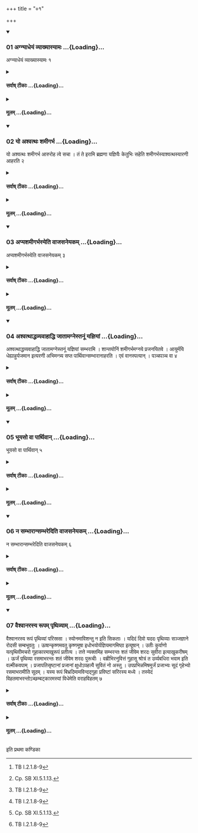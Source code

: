 +++
title = "०१"

+++

<div class="js_include" includetitle="true" newlevelforh1="3" unfilled url="/vedAH_yajuH/taittirIyam/sUtram/ApastambaH/shrautam/vishvAsa-prastutiH/05/01/01_agnyAdheyaM_vyAkhyAsyAmaH.md">
<details open><summary><h3>01 अग्न्याधेयं व्याख्यास्यामः ...{Loading}...</h3></summary>

अग्न्याधेयं व्याख्यास्यामः १
</details>
</div>
<div class="js_include collapsed" newlevelforh1="4" title="सर्वाष् टीकाः" unfilled url="/vedAH_yajuH/taittirIyam/sUtram/ApastambaH/shrautam/sarvASh_TIkAH/05/01/01_agnyAdheyaM_vyAkhyAsyAmaH.md">
<details><summary><h4>सर्वाष् टीकाः ...{Loading}...</h4></summary>
<details><summary>थिते</summary>

1. We shall explain Agnyādheya (establishment of the fires).
</details>
</details>
</div>
<div class="js_include collapsed" newlevelforh1="4" title="मूलम्" unfilled url="/vedAH_yajuH/taittirIyam/sUtram/ApastambaH/shrautam/mUlam/05/01/01_agnyAdheyaM_vyAkhyAsyAmaH.md">
<details><summary><h4>मूलम् ...{Loading}...</h4></summary>

अग्न्याधेयं व्याख्यास्यामः १
</details>
</div>
<div class="js_include" includetitle="true" newlevelforh1="3" unfilled url="/vedAH_yajuH/taittirIyam/sUtram/ApastambaH/shrautam/vishvAsa-prastutiH/05/01/02_yo_ashvatthaH_shamIgarbha.md">
<details open><summary><h3>02 यो अश्वत्थः शमीगर्भ ...{Loading}...</h3></summary>

यो अश्वत्थः शमीगर्भ आरुरोह त्वे सचा । तं ते इरामि ब्रह्मणा यज्ञियैः केतुभिः सहेति शमीगर्भस्याश्वत्थस्यारणी आहरति २
</details>
</div>
<div class="js_include collapsed" newlevelforh1="4" title="सर्वाष् टीकाः" unfilled url="/vedAH_yajuH/taittirIyam/sUtram/ApastambaH/shrautam/sarvASh_TIkAH/05/01/02_yo_ashvatthaH_shamIgarbha.md">
<details><summary><h4>सर्वाष् टीकाः ...{Loading}...</h4></summary>
<details><summary>थिते</summary>

2. With yo aśvatthaḥ...[^1] the performer brings churning sticks out of the Aśvattha-tree grown on a Śamī-tree.[^2]  

[^1]: TB I.2.1.8-9  

[^2]: Cp. SB XI.5.1.13.
</details>
</details>
</div>
<div class="js_include collapsed" newlevelforh1="4" title="मूलम्" unfilled url="/vedAH_yajuH/taittirIyam/sUtram/ApastambaH/shrautam/mUlam/05/01/02_yo_ashvatthaH_shamIgarbha.md">
<details><summary><h4>मूलम् ...{Loading}...</h4></summary>

यो अश्वत्थः शमीगर्भ आरुरोह त्वे सचा । तं ते इरामि ब्रह्मणा यज्ञियैः केतुभिः सहेति शमीगर्भस्याश्वत्थस्यारणी आहरति २
</details>
</div>
<div class="js_include" includetitle="true" newlevelforh1="3" unfilled url="/vedAH_yajuH/taittirIyam/sUtram/ApastambaH/shrautam/vishvAsa-prastutiH/05/01/03_apyashamIgarbhasyeti_vAjasaneyakam.md">
<details open><summary><h3>03 अप्यशमीगर्भस्येति वाजसनेयकम् ...{Loading}...</h3></summary>

अप्यशमीगर्भस्येति वाजसनेयकम् ३
</details>
</div>
<div class="js_include collapsed" newlevelforh1="4" title="सर्वाष् टीकाः" unfilled url="/vedAH_yajuH/taittirIyam/sUtram/ApastambaH/shrautam/sarvASh_TIkAH/05/01/03_apyashamIgarbhasyeti_vAjasaneyakam.md">
<details><summary><h4>सर्वाष् टीकाः ...{Loading}...</h4></summary>
<details><summary>थिते</summary>

3. “Even out of the (Aśvattha-tree) not grown on a Sami tree” —this is the view of the Vājasaneyins.[^1]   

[^1]: The ŚB does not contain this view. See, however, Kātyāśs IV.7.23.
</details>
</details>
</div>
<div class="js_include collapsed" newlevelforh1="4" title="मूलम्" unfilled url="/vedAH_yajuH/taittirIyam/sUtram/ApastambaH/shrautam/mUlam/05/01/03_apyashamIgarbhasyeti_vAjasaneyakam.md">
<details><summary><h4>मूलम् ...{Loading}...</h4></summary>

अप्यशमीगर्भस्येति वाजसनेयकम् ३
</details>
</div>
<div class="js_include" includetitle="true" newlevelforh1="3" unfilled url="/vedAH_yajuH/taittirIyam/sUtram/ApastambaH/shrautam/vishvAsa-prastutiH/05/01/04_ashvatthAddhavyavAhAddhi_jAtAmagnestanUM_yajniyAM.md">
<details open><summary><h3>04 अश्वत्थाद्धव्यवाहाद्धि जातामग्नेस्तनूं यज्ञियां ...{Loading}...</h3></summary>

अश्वत्थाद्धव्यवाहाद्धि जातामग्नेस्तनूं यज्ञियां सम्भरामि । शान्तयोनिं शमीगर्भमग्नये प्रजनयितवे । आयुर्मयि धेह्याहुर्यजमान इत्यरणी अभिमन्त्र्य सप्त पार्थिवान्सम्भारानाहरति । एवं वानस्पत्यान् । पञ्चपञ्च वा ४
</details>
</div>
<div class="js_include collapsed" newlevelforh1="4" title="सर्वाष् टीकाः" unfilled url="/vedAH_yajuH/taittirIyam/sUtram/ApastambaH/shrautam/sarvASh_TIkAH/05/01/04_ashvatthAddhavyavAhAddhi_jAtAmagnestanUM_yajniyAM.md">
<details><summary><h4>सर्वाष् टीकाः ...{Loading}...</h4></summary>
<details><summary>थिते</summary>

4. With aśvatthāddhavyavāhād...[^1] and with āyur mayi dhehi... having addressed the churning sticks, (the Adhvaryu) brings seven materials derived from earth[^2]; similarly (he brings) the materials derived form the tree; or five from each.[^3]  

[^1]: TB I.2.1-8  

[^2]: See V. 1.7-8.2.

[^2]: Cf. KS VIII.2.
</details>
</details>
</div>
<div class="js_include collapsed" newlevelforh1="4" title="मूलम्" unfilled url="/vedAH_yajuH/taittirIyam/sUtram/ApastambaH/shrautam/mUlam/05/01/04_ashvatthAddhavyavAhAddhi_jAtAmagnestanUM_yajniyAM.md">
<details><summary><h4>मूलम् ...{Loading}...</h4></summary>

अश्वत्थाद्धव्यवाहाद्धि जातामग्नेस्तनूं यज्ञियां सम्भरामि । शान्तयोनिं शमीगर्भमग्नये प्रजनयितवे । आयुर्मयि धेह्याहुर्यजमान इत्यरणी अभिमन्त्र्य सप्त पार्थिवान्सम्भारानाहरति । एवं वानस्पत्यान् । पञ्चपञ्च वा ४
</details>
</div>
<div class="js_include" includetitle="true" newlevelforh1="3" unfilled url="/vedAH_yajuH/taittirIyam/sUtram/ApastambaH/shrautam/vishvAsa-prastutiH/05/01/05_bhUyaso_vA_pArthivAn.md">
<details open><summary><h3>05 भूयसो वा पार्थिवान् ...{Loading}...</h3></summary>

भूयसो वा पार्थिवान् ५
</details>
</div>
<div class="js_include collapsed" newlevelforh1="4" title="सर्वाष् टीकाः" unfilled url="/vedAH_yajuH/taittirIyam/sUtram/ApastambaH/shrautam/sarvASh_TIkAH/05/01/05_bhUyaso_vA_pArthivAn.md">
<details><summary><h4>सर्वाष् टीकाः ...{Loading}...</h4></summary>
<details><summary>थिते</summary>

5. Or (he may bring) more materials derived from earth.
</details>
</details>
</div>
<div class="js_include collapsed" newlevelforh1="4" title="मूलम्" unfilled url="/vedAH_yajuH/taittirIyam/sUtram/ApastambaH/shrautam/mUlam/05/01/05_bhUyaso_vA_pArthivAn.md">
<details><summary><h4>मूलम् ...{Loading}...</h4></summary>

भूयसो वा पार्थिवान् ५
</details>
</div>
<div class="js_include" includetitle="true" newlevelforh1="3" unfilled url="/vedAH_yajuH/taittirIyam/sUtram/ApastambaH/shrautam/vishvAsa-prastutiH/05/01/06_na_sambhArAnsambharediti_vAjasaneyakam.md">
<details open><summary><h3>06 न सम्भारान्सम्भरेदिति वाजसनेयकम् ...{Loading}...</h3></summary>

न सम्भारान्सम्भरेदिति वाजसनेयकम् ६
</details>
</div>
<div class="js_include collapsed" newlevelforh1="4" title="सर्वाष् टीकाः" unfilled url="/vedAH_yajuH/taittirIyam/sUtram/ApastambaH/shrautam/sarvASh_TIkAH/05/01/06_na_sambhArAnsambharediti_vAjasaneyakam.md">
<details><summary><h4>सर्वाष् टीकाः ...{Loading}...</h4></summary>
<details><summary>थिते</summary>

6. “One should not collect the materials”—this is view of the Vājasaneyins.
</details>
</details>
</div>
<div class="js_include collapsed" newlevelforh1="4" title="मूलम्" unfilled url="/vedAH_yajuH/taittirIyam/sUtram/ApastambaH/shrautam/mUlam/05/01/06_na_sambhArAnsambharediti_vAjasaneyakam.md">
<details><summary><h4>मूलम् ...{Loading}...</h4></summary>

न सम्भारान्सम्भरेदिति वाजसनेयकम् ६
</details>
</div>
<div class="js_include" includetitle="true" newlevelforh1="3" unfilled url="/vedAH_yajuH/taittirIyam/sUtram/ApastambaH/shrautam/vishvAsa-prastutiH/05/01/07_vaishvAnarasya_rUpam_pRthivyAm.md">
<details open><summary><h3>07 वैश्वानरस्य रूपम् पृथिव्याम् ...{Loading}...</h3></summary>

वैश्वानरस्य रूपं पृथिव्यां परिस्रसा । स्योनमाविशन्तु न इति सिकताः । यदिदं दिवो यददः पृथिव्याः सञ्जज्ञाने रोदसी सम्बभूवतुः । ऊषान्कृष्णमवतु कृष्णमूषा इधोभयोर्यज्ञियमागमिष्ठा इत्यूषान् । उतीः कुर्वाणो यत्पृथिवीमचरो गूहाकारमाखुरूपं प्रतीत्य । तत्ते न्यक्तमिह सम्भरन्तः शतं जीवेम शरदः सुवीरा इत्याखुकरीषम् । ऊर्जं पृथिव्या रसमाभरन्तः शतं जीवेम शरदः पुरूचीः । वम्रीभिरनुवित्तं गुहासु श्रोत्रं त उर्व्यबधिरा भवाम इति वल्मीकवपाम् । प्रजापतिसृष्टानां प्रजानां क्षुधोऽपहत्यै सुवितं नो अस्तु । उपप्रभिन्नमिषमूर्जं प्रजाभ्यः सूदं गृहेभ्यो रसमाभरामीति सूदम् । यस्य रूपं बिभ्रदिमामविन्दद्गुहा प्रविष्टां सरिरस्य मध्ये । तस्येदं विहतमाभरन्तोऽच्छम्बट्कारमस्यां विधेमेति वराहविहतम् ७
</details>
</div>
<div class="js_include collapsed" newlevelforh1="4" title="सर्वाष् टीकाः" unfilled url="/vedAH_yajuH/taittirIyam/sUtram/ApastambaH/shrautam/sarvASh_TIkAH/05/01/07_vaishvAnarasya_rUpam_pRthivyAm.md">
<details><summary><h4>सर्वाष् टीकाः ...{Loading}...</h4></summary>
<details><summary>थिते</summary>

7. With vaiśvānarasya rūpam...[^1] (he collects) sand; with yadidaṁ divaḥ... (he collects) saline soil; with utīḥ kurvāṇaḥ ... (he collects) the earth dug out by a rat, with ūrjaṁ pr̥thivyāḥ rasamābharantaḥ... (he collects) the fossilized ant-hill; with prajāpatisr̥ṣṭānām... (he collects) mud from a pond, with yasya rūpaṁ bibhrad... (he collects) earth dug up by a hog.   

[^1]: For the formulae in this Sūtra see TB I.2.1.1-3.
</details>
</details>
</div>
<div class="js_include collapsed" newlevelforh1="4" title="मूलम्" unfilled url="/vedAH_yajuH/taittirIyam/sUtram/ApastambaH/shrautam/mUlam/05/01/07_vaishvAnarasya_rUpam_pRthivyAm.md">
<details><summary><h4>मूलम् ...{Loading}...</h4></summary>

वैश्वानरस्य रूपं पृथिव्यां परिस्रसा । स्योनमाविशन्तु न इति सिकताः । यदिदं दिवो यददः पृथिव्याः सञ्जज्ञाने रोदसी सम्बभूवतुः । ऊषान्कृष्णमवतु कृष्णमूषा इधोभयोर्यज्ञियमागमिष्ठा इत्यूषान् । उतीः कुर्वाणो यत्पृथिवीमचरो गूहाकारमाखुरूपं प्रतीत्य । तत्ते न्यक्तमिह सम्भरन्तः शतं जीवेम शरदः सुवीरा इत्याखुकरीषम् । ऊर्जं पृथिव्या रसमाभरन्तः शतं जीवेम शरदः पुरूचीः । वम्रीभिरनुवित्तं गुहासु श्रोत्रं त उर्व्यबधिरा भवाम इति वल्मीकवपाम् । प्रजापतिसृष्टानां प्रजानां क्षुधोऽपहत्यै सुवितं नो अस्तु । उपप्रभिन्नमिषमूर्जं प्रजाभ्यः सूदं गृहेभ्यो रसमाभरामीति सूदम् । यस्य रूपं बिभ्रदिमामविन्दद्गुहा प्रविष्टां सरिरस्य मध्ये । तस्येदं विहतमाभरन्तोऽच्छम्बट्कारमस्यां विधेमेति वराहविहतम् ७
</details>
</div>

  
इति प्रथमा कण्डिका 
